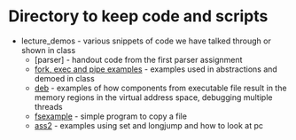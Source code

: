# Directory to keep code and scripts 

- lecture_demos - various snippets of code we have talked through or shown in class
   * [parser] - handout code from the first parser assignment
   * [fork, exec and pipe examples](lec3/README.md) - examples used in abstractions and demoed in class
   * [deb](lec6/README.md) - examples of how components from executable file result in the memory regions in the virtual address space, debugging multiple threads
   * [fsexample](fslec1/README.md) - simple program to copy a file
   * [ass2](ass2/README.md) - examples using set and longjump and how to look at pc

